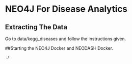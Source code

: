 # NEO4J For Disease Analytics


## Extracting The Data

Go to data/kegg_diseases and follow the instructions given.

##Starting the NEO4J Docker and NEODASH Docker.

```console
./
```
